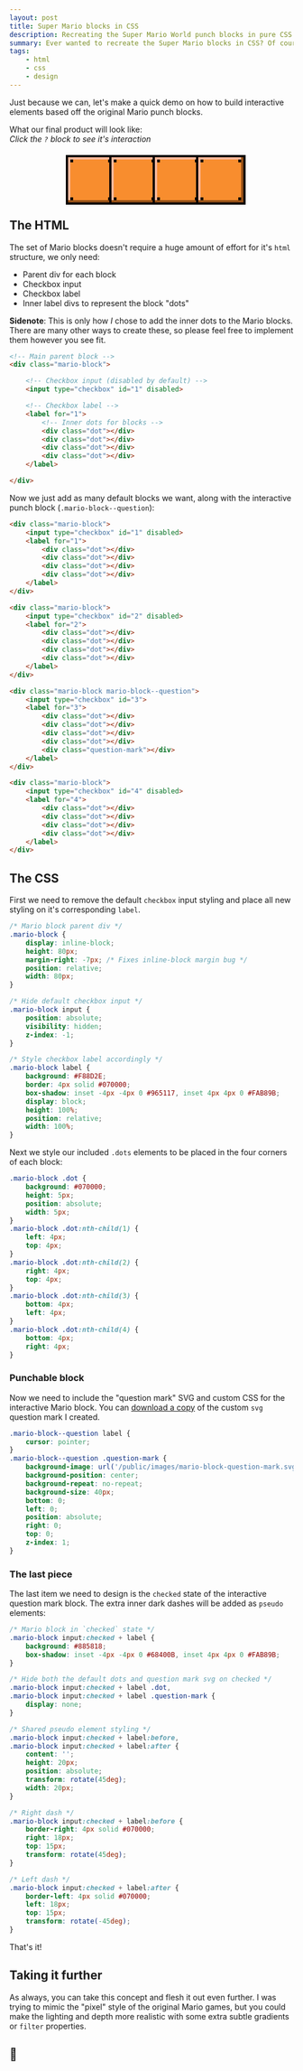 ```yaml
---
layout: post
title: Super Mario blocks in CSS
description: Recreating the Super Mario World punch blocks in pure CSS
summary: Ever wanted to recreate the Super Mario blocks in CSS? Of course you have! In this tutorial we will breakdown how to do just that, step-by-step.
tags:
    - html
    - css
    - design
---
```


<style>
    .main-container {
        display: block;
        margin: 20px auto;
        text-align: center;
    }
    .mario-block {
        display: inline-block;
        height: 80px;
        margin-right: -7px;
        position: relative;
        width: 80px;
    }
    .mario-block input {
        position: absolute;
        visibility: hidden;
        z-index: -1;
    }
    .mario-block label {
        background: #F88D2E;
        border: 4px solid #070000;
        box-shadow: inset -4px -4px 0 #965117, inset 4px 4px 0 #FAB89B;
        display: block;
        height: 100%;
        position: relative;
        width: 100%;
    }
    .mario-block input:checked + label {
        background: #885818;
        box-shadow: inset -4px -4px 0 #68400B, inset 4px 4px 0 #FAB89B;
    }
    .mario-block input:checked + label .dot,
    .mario-block input:checked + label .question-mark {
        display: none;
    }
    .mario-block input:checked + label:before,
    .mario-block input:checked + label:after {
        content: '';
        height: 20px;
        position: absolute;
        transform: rotate(45deg);
        width: 20px;
    }
    .mario-block input:checked + label:before {
        border-right: 4px solid #070000;
        right: 18px;
        top: 15px;
        transform: rotate(45deg);
    }
    .mario-block input:checked + label:after {
        border-left: 4px solid #070000;
        left: 18px;
        top: 15px;
        transform: rotate(-45deg);
    }
    .mario-block .dot {
        background: #070000;
        height: 5px;
        position: absolute;
        width: 5px;
    }
    .mario-block .dot:nth-child(1) {
        left: 4px;
        top: 4px;
    }
    .mario-block .dot:nth-child(2) {
        right: 4px;
        top: 4px;
    }
    .mario-block .dot:nth-child(3) {
        bottom: 4px;
        left: 4px;
    }
    .mario-block .dot:nth-child(4) {
        bottom: 4px;
        right: 4px;
    }
    .mario-block--question label {
        cursor: pointer;
    }
    .mario-block--question .question-mark {
        background-image: url('/public/images/mario-block-question-mark.svg');
        background-position: center;
        background-repeat: no-repeat;
        background-size: 40px;
        bottom: 0;
        left: 0;
        position: absolute;
        right: 0;
        top: 0;
        z-index: 1;
    }
</style>

Just because we can, let's make a quick demo on how to build interactive elements based off the original Mario punch blocks.

What our final product will look like:
<br>*Click the `?` block to see it's interaction*

<div class="message">
    <div class="main-container">
        <div class="mario-block">
            <input type="checkbox" id="1" disabled>
            <label for="1">
                <div class="dot"></div>
                <div class="dot"></div>
                <div class="dot"></div>
                <div class="dot"></div>
            </label>
        </div>
        <div class="mario-block">
            <input type="checkbox" id="2" disabled>
            <label for="2">
                <div class="dot"></div>
                <div class="dot"></div>
                <div class="dot"></div>
                <div class="dot"></div>
            </label>
        </div>
        <div class="mario-block mario-block--question">
            <input type="checkbox" id="3">
            <label for="3">
                <div class="dot"></div>
                <div class="dot"></div>
                <div class="dot"></div>
                <div class="dot"></div>
                <div class="question-mark"></div>
            </label>
        </div>
        <div class="mario-block">
            <input type="checkbox" id="4" disabled>
            <label for="4">
                <div class="dot"></div>
                <div class="dot"></div>
                <div class="dot"></div>
                <div class="dot"></div>
            </label>
        </div>
    </div>
</div>

## The HTML

The set of Mario blocks doesn't require a huge amount of effort for it's `html` structure, we only need:

- Parent div for each block
- Checkbox input
- Checkbox label
- Inner label divs to represent the block "dots"

**Sidenote**: This is only how *I* chose to add the inner dots to the Mario blocks. There are many other ways to create these, so please feel free to implement them however you see fit.

```html
<!-- Main parent block -->
<div class="mario-block">

    <!-- Checkbox input (disabled by default) -->
    <input type="checkbox" id="1" disabled>

    <!-- Checkbox label -->
    <label for="1">
        <!-- Inner dots for blocks -->
        <div class="dot"></div>
        <div class="dot"></div>
        <div class="dot"></div>
        <div class="dot"></div>
    </label>

</div>
```

Now we just add as many default blocks we want, along with the interactive punch block (`.mario-block--question`):

```html
<div class="mario-block">
    <input type="checkbox" id="1" disabled>
    <label for="1">
        <div class="dot"></div>
        <div class="dot"></div>
        <div class="dot"></div>
        <div class="dot"></div>
    </label>
</div>

<div class="mario-block">
    <input type="checkbox" id="2" disabled>
    <label for="2">
        <div class="dot"></div>
        <div class="dot"></div>
        <div class="dot"></div>
        <div class="dot"></div>
    </label>
</div>

<div class="mario-block mario-block--question">
    <input type="checkbox" id="3">
    <label for="3">
        <div class="dot"></div>
        <div class="dot"></div>
        <div class="dot"></div>
        <div class="dot"></div>
        <div class="question-mark"></div>
    </label>
</div>

<div class="mario-block">
    <input type="checkbox" id="4" disabled>
    <label for="4">
        <div class="dot"></div>
        <div class="dot"></div>
        <div class="dot"></div>
        <div class="dot"></div>
    </label>
</div>
```

## The CSS

First we need to remove the default `checkbox` input styling and place all new styling on it's corresponding `label`.

```css
/* Mario block parent div */
.mario-block {
    display: inline-block;
    height: 80px;
    margin-right: -7px; /* Fixes inline-block margin bug */
    position: relative;
    width: 80px;
}

/* Hide default checkbox input */
.mario-block input {
    position: absolute;
    visibility: hidden;
    z-index: -1;
}

/* Style checkbox label accordingly */
.mario-block label {
    background: #F88D2E;
    border: 4px solid #070000;
    box-shadow: inset -4px -4px 0 #965117, inset 4px 4px 0 #FAB89B;
    display: block;
    height: 100%;
    position: relative;
    width: 100%;
}
```

Next we style our included `.dots` elements to be placed in the four corners of each block:

```css
.mario-block .dot {
    background: #070000;
    height: 5px;
    position: absolute;
    width: 5px;
}
.mario-block .dot:nth-child(1) {
    left: 4px;
    top: 4px;
}
.mario-block .dot:nth-child(2) {
    right: 4px;
    top: 4px;
}
.mario-block .dot:nth-child(3) {
    bottom: 4px;
    left: 4px;
}
.mario-block .dot:nth-child(4) {
    bottom: 4px;
    right: 4px;
}
```

### Punchable block

Now we need to include the "question mark" SVG and custom CSS for the interactive Mario block. You can <a href="/public/images/mario-block-question-mark.svg">download a copy</a> of the custom `svg` question mark I created.

```css
.mario-block--question label {
    cursor: pointer;
}
.mario-block--question .question-mark {
    background-image: url('/public/images/mario-block-question-mark.svg');
    background-position: center;
    background-repeat: no-repeat;
    background-size: 40px;
    bottom: 0;
    left: 0;
    position: absolute;
    right: 0;
    top: 0;
    z-index: 1;
}
```

### The last piece

The last item we need to design is the `checked` state of the interactive question mark block. The extra inner dark dashes will be added as `pseudo` elements:

```css
/* Mario block in `checked` state */
.mario-block input:checked + label {
    background: #885818;
    box-shadow: inset -4px -4px 0 #68400B, inset 4px 4px 0 #FAB89B;
}

/* Hide both the default dots and question mark svg on checked */
.mario-block input:checked + label .dot,
.mario-block input:checked + label .question-mark {
    display: none;
}

/* Shared pseudo element styling */
.mario-block input:checked + label:before,
.mario-block input:checked + label:after {
    content: '';
    height: 20px;
    position: absolute;
    transform: rotate(45deg);
    width: 20px;
}

/* Right dash */
.mario-block input:checked + label:before {
    border-right: 4px solid #070000;
    right: 18px;
    top: 15px;
    transform: rotate(45deg);
}

/* Left dash */
.mario-block input:checked + label:after {
    border-left: 4px solid #070000;
    left: 18px;
    top: 15px;
    transform: rotate(-45deg);
}
```

That's it!

## Taking it further

As always, you can take this concept and flesh it out even further. I was trying to mimic the "pixel" style of the original Mario games, but you could make the lighting and depth more realistic with some extra subtle gradients or `filter` properties.

## 👊

